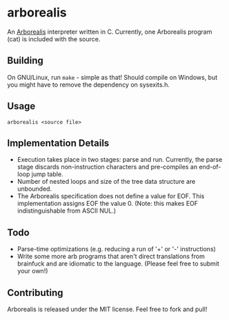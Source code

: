 arborealis
==========
An [Arborealis](http://esolangs.org/wiki/Arborealis) interpreter written in C.
Currently, one Arborealis program (cat) is included with the source.

## Building
On GNU/Linux, run `make` - simple as that! Should compile on Windows, but you might have to remove the dependency on sysexits.h.

## Usage
`arborealis <source file>`

## Implementation Details
* Execution takes place in two stages: parse and run. Currently, the parse stage
  discards non-instruction characters and pre-compiles an end-of-loop jump table.
* Number of nested loops and size of the tree data structure are unbounded.
* The Arborealis specification does not define a value for EOF. This implementation
  assigns EOF the value 0. (Note: this makes EOF indistinguishable from ASCII NUL.)

## Todo
* Parse-time optimizations (e.g. reducing a run of '+' or '-' instructions)
* Write some more arb programs that aren't direct translations from brainfuck
  and are idiomatic to the language. (Please feel free to submit your own!)

## Contributing
Arborealis is released under the MIT license. Feel free to fork and pull!
